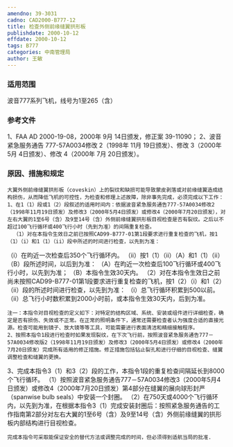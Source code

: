 ```yaml
---
amendno: 39-3031
cadno: CAD2000-B777-12
title: 检查外侧前缘缝翼拱形板
publishdate: 2000-10-12
effdate: 2000-10-12
tags: B777
categories: 中南管理局
author: 王敏
---
```


### 适用范围 
波音777系列飞机，线号为1至265（含）

### 参考文件
1、FAA AD 2000-19-08，2000年 9月 14日颁发，修正案 39-11090；
 2、波音紧急服务通告 777-57A0034修改 2（1998年 11月 19日颁发）、修改 3（2000年 5月 4日颁发）、修改 4（2000年 7月 20日颁发）。

### 原因、措施和规定 
    大翼外侧前缘缝翼拱形板（coveskin）上的裂纹和缺损可能导致蒙皮剥落或对前缘缝翼造成结构损伤，从而降低飞机的可控性，为检查和修理上述故障，除非事先完成，必须完成以下工作： 
    1、在1（1）段或1（2）段叙述的适用时间内：依据波音紧急服务通告777-57A0034修改2（1998年11月19日颁发）及修改3（2000年5月4日颁发）或修改4（2000年7月20日颁发），对左右大翼的1至6号（含）及9至14号（含）外侧前缘缝翼拱形板目视检查是否有裂纹。之后以不超过100飞行循环或400飞行小时（先到为准）的间隔重复检查。 
      （1）对在本指令生效日之前已按照CAD99-B777-01第1段要求进行重复检查的飞机，按1（1）（i）和1（1）（ii）段中所述的时间进行检查，以先到为准： 
  
（i）在昀近一次检查后350个飞行循环内。 
（ii）按1（1）（ii）（A）和1（1）（ii）（B）段所述时间，以后到为准： 
           （A）在昀近一次检查后100飞行循环或400飞行小时，以先到为准； 
           （B）本指令生效30天内。 
      （2）对在本指令生效日之前尚未按照CAD99-B777-01第1段要求进行重复检查的飞机，按1（2）（i）和1（2）（ii）段的所述时间进行检查，以先到为准： 
（i）总飞行循环积累到500以前。 
        （ii）总飞行小时数积累到2000小时前，或本指令生效30天内，后到为准。 

    注一：本指令对目视检查的定义如下：对特定的结构区域、系统、安装或组件进行详细检查，确定是否有损伤、失效或不正常。在正常的照明条件下，通常还需要检查者认为强度合适的直接光源。检查可能用到镜子、放大镜等等工具，可能需要进行表面清洁和精细接触程序。 
    2、按照本指令1段进行检查时如果发现裂纹，在下次飞行前，按照波音紧急服务通告777－57A0034修改版2（1998年11月19日颁发）及修改3（2000年5月4日颁发）或修改4（2000年7月20日颁发）完成所有适用的修正措施。修正措施包括钻止裂孔和进行仔细的目视检查、缝翼调整检查和缝翼的更换。 
3、完成本指令3（1）和3（2）段的工作，本指令1段的重复检查间隔延长到8000个飞行循环。 
      （1）按照波音紧急服务通告777－57A0034修改3（2000年5月4日颁发）或修改4（2000年7月20日颁发）第4部分在缝翼的展向球形封严（spanwise bulb seals）中安装一个封圈。 
      （2）在750天或4000个飞行循环内，以先到为准，在根据本指令3（1）完成安装封圈后：按照紧急服务通告的工作指南第2部分对左右大翼的1至6号（含）及9至14号（含）外侧前缘缝翼的拱形板内部结构进行目视检查。 

    完成本指令可采取能保证安全的替代方法或调整完成的时间，但必须得到适航当局的批准. 
  
